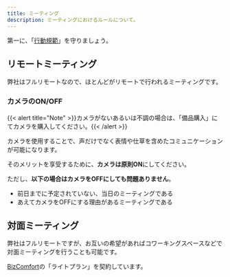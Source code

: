 ```yaml
---
title: ミーティング
description: ミーティングにおけるルールについて。
---
```

第一に、「[行動規範](/company/code-of-conduct/)」を守りましょう。

## リモートミーティング

弊社はフルリモートなので、ほとんどがリモートで行われるミーティングです。

### カメラのON/OFF

{{< alert title="Note" >}}カメラがないあるいは不調の場合は、「備品購入」にてカメラを購入してください。{{< /alert >}}

カメラを使用することで、声だけでなく表情や仕草を含めたコミュニケーションが可能になります。

そのメリットを享受するために、**カメラは原則ON**にしてください。

ただし、**以下の場合はカメラをOFFにしても問題ありません**。

- 前日までに予定されていない、当日のミーティングである
- あえてカメラをOFFにする理由があるミーティングである

## 対面ミーティング

弊社はフルリモートですが、お互いの希望があればコワーキングスペースなどで対面ミーティングを行うことも可能です。

[BizComfort](https://bizcomfort.jp/)の「ライトプラン」を契約しています。
